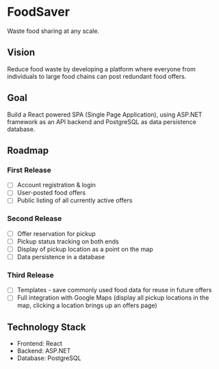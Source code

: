 # FoodSaver

Waste food sharing at any scale.

## Vision

Reduce food waste by developing a platform where everyone from individuals to large food chains can post redundant food offers.

## Goal

Build a React powered SPA (Single Page Application), using ASP.NET framework as an API backend and PostgreSQL as data persistence database.

## Roadmap

### First Release

- [ ] Account registration & login
- [ ] User-posted food offers
- [ ] Public listing of all currently active offers

### Second Release

- [ ] Offer reservation for pickup
- [ ] Pickup status tracking on both ends
- [ ] Display of pickup location as a point on the map
- [ ] Data persistence in a database

### Third Release

- [ ] Templates - save commonly used food data for reuse in future offers
- [ ] Full integration with Google Maps (display all pickup locations in the map, clicking a location brings up an offers page)

## Technology Stack

- Frontend: React
- Backend: ASP.NET
- Database: PostgreSQL

